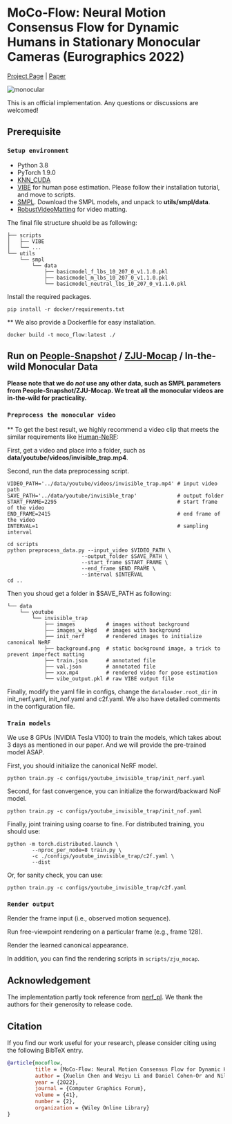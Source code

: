 # MoCo-Flow: Neural Motion Consensus Flow for Dynamic Humans in Stationary Monocular Cameras (Eurographics 2022)

[Project Page](https://wyysf-98.github.io/MoCo_Flow/) | [Paper](https://arxiv.org/pdf/2106.04477.pdf)

![monocular](https://wyysf-98.github.io/MoCo_Flow/assets/images/teaser.gif)

This is an official implementation. Any questions or discussions are welcomed!


## Prerequisite

### `Setup environment`
 - Python 3.8
 - PyTorch 1.9.0
 - [KNN_CUDA](https://github.com/unlimblue/KNN_CUDA)
 - [VIBE](https://github.com/mkocabas/VIBE) for human pose estimation. Please follow their installation tutorial, and move to scripts.
 - [SMPL](https://smplify.is.tue.mpg.de/). Download the SMPL models, and unpack to **utils/smpl/data**. 
 - [RobustVideoMatting](https://github.com/PeterL1n/RobustVideoMatting) for video matting.

The final file structure shuold be as following:

```
├── scripts
│   ├── VIBE
│   └── ...
└── utils
    └── smpl
        └── data
            ├── basicmodel_f_lbs_10_207_0_v1.1.0.pkl
            ├── basicmodel_m_lbs_10_207_0_v1.1.0.pkl
            └── basicmodel_neutral_lbs_10_207_0_v1.1.0.pkl
```

Install the required packages.

    pip install -r docker/requirements.txt

** We also provide a Dockerfile for easy installation.

    docker build -t moco_flow:latest ./


## Run on [People-Snapshot](https://graphics.tu-bs.de/people-snapshot) / [ZJU-Mocap]((https://github.com/zju3dv/neuralbody/blob/master/INSTALL.md#zju-mocap-dataset)) / In-the-wild Monocular Data

**Please note that we do *not* use any other data, such as SMPL parameters from People-Snapshot/ZJU-Mocap. We treat all the monocular videos are in-the-wild for practicality.** 


### `Preprocess the monocular video`

** To get the best result, we highly recommend a video clip that meets the similar requirements like [Human-NeRF](https://github.com/chungyiweng/humannerf):

First, get a video and place into a folder, such as **data/youtube/videos/invisible_trap.mp4**. 

Second, run the data preprocessing script.

    VIDEO_PATH='../data/youtube/videos/invisible_trap.mp4' # input video path
    SAVE_PATH='../data/youtube/invisible_trap'             # output folder 
    START_FRAME=2295                                       # start frame of the video
    END_FRAME=2415                                         # end frame of the video
    INTERVAL=1                                             # sampling interval

    cd scripts
    python preprocess_data.py --input_video $VIDEO_PATH \
                            --output_folder $SAVE_PATH \
                            --start_frame $START_FRAME \
                            --end_frame $END_FRAME \
                            --interval $INTERVAL
    cd ..

Then you shoud get a folder in $SAVE_PATH as following:

```
└── data
    └── youtube
        └── invisible_trap
            ├── images          # images without background
            ├── images_w_bkgd   # images with background
            ├── init_nerf       # rendered images to initialize canonical NeRF
            ├── background.png  # static background image, a trick to prevent imperfect matting
            ├── train.json      # annotated file
            ├── val.json        # annotated file
            ├── xxx.mp4         # rendered video for pose estimation
            └── vibe_output.pkl # raw VIBE output file
```


Finally, modify the yaml file in configs, change the `dataloader.root_dir` in init_nerf.yaml, init_nof.yaml and c2f.yaml. We also have detailed comments in the configuration file.


### `Train models`

We use 8 GPUs (NVIDIA Tesla V100) to train the models, which takes about 3 days as mentioned in our paper.
And we will provide the pre-trained model ASAP.

First, you should initialize the canonical NeRF model.

    python train.py -c configs/youtube_invisible_trap/init_nerf.yaml

Second, for fast convergence, you can initialize the forward/backward NoF model.

    python train.py -c configs/youtube_invisible_trap/init_nof.yaml

Finally, joint training using coarse to fine.
For distributed training, you should use:

    python -m torch.distributed.launch \
            --nproc_per_node=8 train.py \
            -c ./configs/youtube_invisible_trap/c2f.yaml \
            --dist

Or, for sanity check, you can use:

    python train.py -c configs/youtube_invisible_trap/c2f.yaml


### `Render output`

Render the frame input (i.e., observed motion sequence).


Run free-viewpoint rendering on a particular frame (e.g., frame 128).


Render the learned canonical appearance.

In addition, you can find the rendering scripts in `scripts/zju_mocap`.


## Acknowledgement

The implementation partly took reference from [nerf_pl](https://github.com/kwea123/nerf_pl). We thank the authors for their generosity to release code.


## Citation

If you find our work useful for your research, please consider citing using the following BibTeX entry.

```BibTeX
@article{mocoflow,
         title = {MoCo-Flow: Neural Motion Consensus Flow for Dynamic Humans in Stationary Monocular Cameras},
         author = {Xuelin Chen and Weiyu Li and Daniel Cohen-Or and Niloy J. Mitra and Baoquan Chen},
         year = {2022},
         journal = {Computer Graphics Forum},
         volume = {41},
         number = {2},
         organization = {Wiley Online Library}
}
```